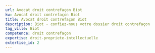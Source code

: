 ```yaml
---
url: Avocat droit contrefaçon Biot
kw: Avocat droit contrefaçon Biot
title: Avocat droit contrefaçon Biot
description: Biot - confiez-nous votre dossier droit contrefaçon
tag_ville: Biot
competence: droit contrefaçon
expertise: droit-propriete-intellectuelle
extertise_id: 2
---
```

